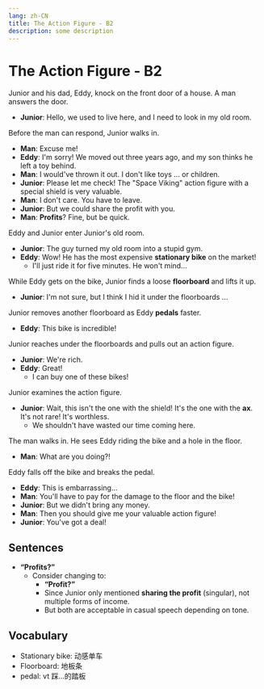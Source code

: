 ```yaml
---
lang: zh-CN
title: The Action Figure - B2
description: some description
---
```


# The Action Figure - B2

Junior and his dad, Eddy, knock on the front door of a house. A man answers the door.

- **Junior**: Hello, we used to live here, and I need to look in my old room.

Before the man can respond, Junior walks in.

- **Man**: Excuse me!
- **Eddy**: I'm sorry! We moved out three years ago, and my son thinks he left a toy behind.
- **Man**: I would've thrown it out. I don't like toys ... or children.
- **Junior**: Please let me check! The "Space Viking" action figure with a special shield is very valuable.
- **Man**: I don't care. You have to leave.
- **Junior**: But we could share the profit with you.
- **Man**: **Profits**? Fine, but be quick.

Eddy and Junior enter Junior's old room.

- **Junior**: The guy turned my old room into a stupid gym.
- **Eddy**: Wow! He has the most expensive **stationary bike** on the market!
  - I'll just ride it for five minutes. He won't mind...

While Eddy gets on the bike, Junior finds a loose **floorboard** and lifts it up.

- **Junior**: I'm not sure, but I think I hid it under the floorboards ...

Junior removes another floorboard as Eddy **pedals** faster.

- **Eddy**: This bike is incredible!

Junior reaches under the floorboards and pulls out an action figure.

- **Junior**: We're rich.
- **Eddy**: Great!
  - I can buy one of these bikes!

Junior examines the action figure.

- **Junior**: Wait, this isn't the one with the shield! It's the one with the **ax**. It's not rare! It's worthless.
  - We shouldn't have wasted our time coming here.

The man walks in. He sees Eddy riding the bike and a hole in the floor.

- **Man**: What are you doing?!

Eddy falls off the bike and breaks the pedal.

- **Eddy**: This is embarrassing...
- **Man**: You'll have to pay for the damage to the floor and the bike!
- **Junior**: But we didn't bring any money.
- **Man**: Then you should give me your valuable action figure!
- **Junior**: You've got a deal!

## Sentences

- **“Profits?”**
  - Consider changing to:
    - **“Profit?”**
    - Since Junior only mentioned **sharing the profit** (singular), not multiple forms of income.
    - But both are acceptable in casual speech depending on tone.

## Vocabulary

- Stationary bike: 动感单车
- Floorboard: 地板条
- pedal: vt 踩...的踏板
